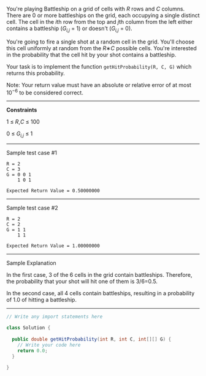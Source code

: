 You're playing Battleship on a grid of cells with *R* rows and *C* columns. There are 0 or more battleships on the grid,
each occupying a single distinct cell. The cell in the *i*th row from the top and *j*th column from the left either 
contains a battleship (*G<sub>i,j</sub>* = 1) or doesn't (*G<sub>i,j</sub>* = 0).

You're going to fire a single shot at a random cell in the grid. You'll choose this cell uniformly at random from the 
*R*∗*C* possible cells. You're interested in the probability that the cell hit by your shot contains a battleship.

Your task is to implement the function ```getHitProbability(R, C, G)``` which returns this probability.

Note: Your return value must have an absolute or relative error of at most 10<sup>−6</sup> to be considered correct.

---

**Constraints**

1 ≤ *R*,*C* ≤ 100

0 ≤ *G<sub>i,j</sub>* ≤ 1

---

Sample test case #1
```
R = 2
C = 3
G = 0 0 1 
    1 0 1
```
```
Expected Return Value = 0.50000000
```
---

Sample test case #2
```
R = 2
C = 2
G = 1 1
    1 1
```
```
Expected Return Value = 1.00000000
```
---

Sample Explanation

In the first case, 3 of the 6 cells in the grid contain battleships. Therefore, the probability that your shot will hit
one of them is 3/6=0.5.

In the second case, all 4 cells contain battleships, resulting in a probability of 1.0 of hitting a battleship.

---
```java
// Write any import statements here

class Solution {
  
  public double getHitProbability(int R, int C, int[][] G) {
    // Write your code here
    return 0.0;
  }
  
}
```